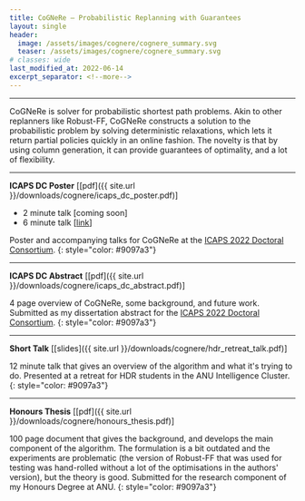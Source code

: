 ```yaml
---
title: CoGNeRe – Probabilistic Replanning with Guarantees
layout: single
header:
  image: /assets/images/cognere/cognere_summary.svg
  teaser: /assets/images/cognere/cognere_summary.svg
# classes: wide
last_modified_at: 2022-06-14
excerpt_separator: <!--more-->
---
```


----

CoGNeRe is solver for probabilistic shortest path problems. Akin to other replanners like Robust-FF,
CoGNeRe constructs a solution to the probabilistic problem by solving deterministic relaxations,
which lets it return partial policies quickly in an online fashion. The novelty is that by using
column generation, it can provide guarantees of optimality, and a lot of flexibility.

<!--more-->

----

**ICAPS DC Poster** [[pdf]({{ site.url }}/downloads/cognere/icaps_dc_poster.pdf)]

* 2 minute talk [coming soon]
* 6 minute talk [[link](https://youtu.be/cmX54uOjbWM)]

Poster and accompanying talks for CoGNeRe at the [ICAPS 2022 Doctoral
Consortium](https://icaps22.icaps-conference.org/dc-2022).
{: style="color: #9097a3"}

----

**ICAPS DC Abstract** [[pdf]({{ site.url }}/downloads/cognere/icaps_dc_abstract.pdf)]

4 page overview of CoGNeRe, some background, and future work. Submitted as my dissertation abstract
for the  [ICAPS 2022 Doctoral Consortium](https://icaps22.icaps-conference.org/dc-2022).
{: style="color: #9097a3"}

----

**Short Talk** [[slides]({{ site.url }}/downloads/cognere/hdr_retreat_talk.pdf)]

12 minute talk that gives an overview of the algorithm and what it's trying to do. Presented at a
retreat for HDR students in the ANU Intelligence Cluster.
{: style="color: #9097a3"}

----

**Honours Thesis** [[pdf]({{ site.url }}/downloads/cognere/honours_thesis.pdf)]

100 page document that gives the background, and develops the main component of the algorithm. The
formulation is a bit outdated and the experiments are problematic (the version of Robust-FF that was
used for testing was hand-rolled without a lot of the optimisations in the authors' version), but
the theory is good. Submitted for the research component of my Honours Degree at ANU.
{: style="color: #9097a3"}
